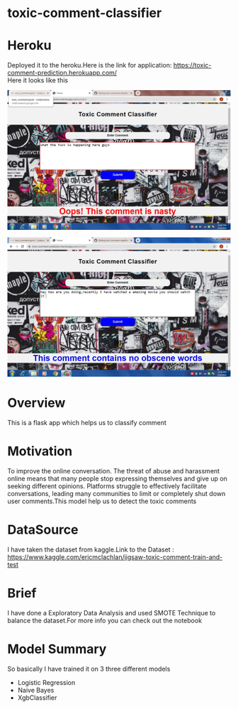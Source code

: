 # toxic-comment-classifier

# Heroku
Deployed it to the heroku.Here is the link for application: https://toxic-comment-prediction.herokuapp.com/<br>
Here it looks like this<br>

![](sreenshot-flask-app/image1.JPG)<br>

![](sreenshot-flask-app/image2.JPG)

# Overview
This is a flask app which helps us to classify comment

# Motivation
To improve the online conversation. The threat of abuse and harassment online means that many people stop expressing themselves and give up on seeking different opinions. Platforms struggle to effectively facilitate conversations, leading many communities to limit or completely shut down user comments.This model help us to detect the toxic comments

# DataSource
I have taken the dataset from kaggle.Link to the Dataset : https://www.kaggle.com/ericmclachlan/jigsaw-toxic-comment-train-and-test

# Brief
I have done a Exploratory Data Analysis and used SMOTE Technique to balance the dataset.For more info you can check out the notebook

# Model Summary
So basically I have trained it on 3 three different models
- Logistic Regression
- Naive Bayes
- XgbClassifier


